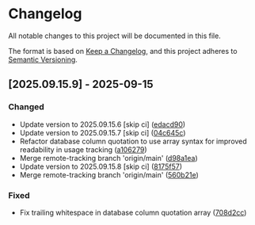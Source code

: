 # Changelog

All notable changes to this project will be documented in this file.

The format is based on [Keep a Changelog](https://keepachangelog.com/en/1.0.0/),
and this project adheres to [Semantic Versioning](https://semver.org/spec/v2.0.0.html).

## [2025.09.15.9] - 2025-09-15

### Changed

* Update version to 2025.09.15.6 [skip ci] ([edacd90](https://github.com/N6REJ/bears_aichatbot/commit/edacd90))
* Update version to 2025.09.15.7 [skip ci] ([04c645c](https://github.com/N6REJ/bears_aichatbot/commit/04c645c))
* Refactor database column quotation to use array syntax for improved readability in usage tracking ([a106279](https://github.com/N6REJ/bears_aichatbot/commit/a106279))
* Merge remote-tracking branch 'origin/main' ([d98a1ea](https://github.com/N6REJ/bears_aichatbot/commit/d98a1ea))
* Update version to 2025.09.15.8 [skip ci] ([8175f57](https://github.com/N6REJ/bears_aichatbot/commit/8175f57))
* Merge remote-tracking branch 'origin/main' ([560b21e](https://github.com/N6REJ/bears_aichatbot/commit/560b21e))

### Fixed

* Fix trailing whitespace in database column quotation array ([708d2cc](https://github.com/N6REJ/bears_aichatbot/commit/708d2cc))

